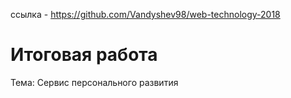 ссылка - https://github.com/Vandyshev98/web-technology-2018

# Итоговая работа

Тема: Сервис персонального развития
